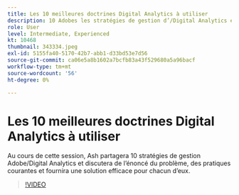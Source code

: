 ```yaml
---
title: Les 10 meilleures doctrines Digital Analytics à utiliser
description: 10 Adobes les stratégies de gestion d’/Digital Analytics et discutez de l’énoncé du problème, des pratiques courantes et fournissez une solution efficace pour chacun d’eux.
role: User
level: Intermediate, Experienced
kt: 10468
thumbnail: 343334.jpeg
exl-id: 5155fa40-5170-42b7-abb1-d33bd53e7d56
source-git-commit: ca06e5a8b1602a7bcfb83a43f529680a5a96bacf
workflow-type: tm+mt
source-wordcount: '56'
ht-degree: 0%

---
```


# Les 10 meilleures doctrines Digital Analytics à utiliser

Au cours de cette session, Ash partagera 10 stratégies de gestion Adobe/Digital Analytics et discutera de l’énoncé du problème, des pratiques courantes et fournira une solution efficace pour chacun d’eux.

>[!VIDEO](https://video.tv.adobe.com/v/343334/?quality=12&learn=on)
